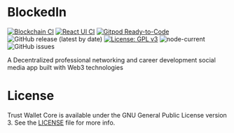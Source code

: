 # BlockedIn

[![Blockchain CI](https://github.com/JoseRodrigues443/blockedin/actions/workflows/blockchain.yaml/badge.svg)](https://github.com/JoseRodrigues443/blockedin/actions/workflows/blockchain.yaml) 
[![React UI CI](https://github.com/JoseRodrigues443/blockedin/actions/workflows/ui.yaml/badge.svg)](https://github.com/JoseRodrigues443/blockedin/actions/workflows/ui.yaml)
[![Gitpod Ready-to-Code](https://img.shields.io/badge/Gitpod-ready--to--code-blue?logo=gitpod)](https://gitpod.io/#https://github.com/JoseRodrigues443/blockedin)
![GitHub release (latest by date)](https://img.shields.io/github/v/release/JoseRodrigues443/blockedin)
[![License: GPL v3](https://img.shields.io/badge/License-GPLv3-blue.svg)](https://www.gnu.org/licenses/gpl-3.0)
![node-current](https://img.shields.io/node/v/v)
![GitHub issues](https://img.shields.io/github/issues-raw/JoseRodrigues443/blockedin)


A Decentralized professional networking and career development social media app built with Web3 technologies



# License

Trust Wallet Core is available under the GNU General Public License version 3. See the [LICENSE](LICENSE) file for more info.